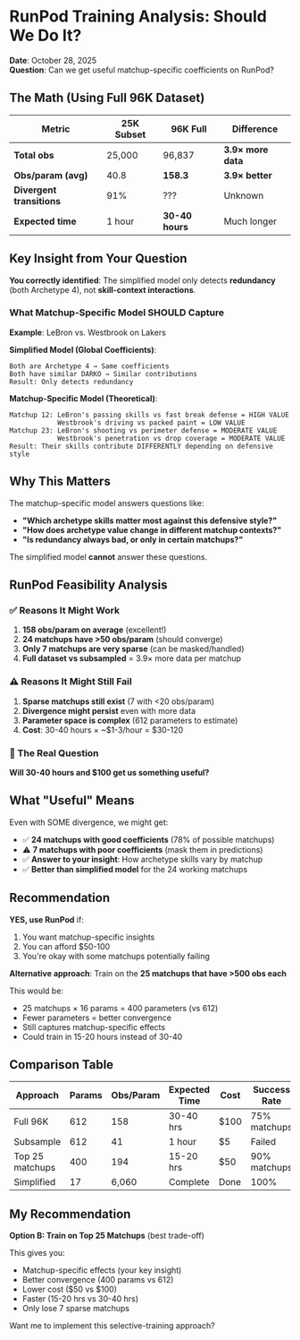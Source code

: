# RunPod Training Analysis: Should We Do It?

**Date**: October 28, 2025  
**Question**: Can we get useful matchup-specific coefficients on RunPod?

## The Math (Using Full 96K Dataset)

| Metric | 25K Subset | 96K Full | Difference |
|--------|-----------|----------|------------|
| **Total obs** | 25,000 | 96,837 | **3.9× more data** |
| **Obs/param (avg)** | 40.8 | **158.3** | **3.9× better** |
| **Divergent transitions** | 91% | ??? | Unknown |
| **Expected time** | 1 hour | **30-40 hours** | Much longer |

## Key Insight from Your Question

**You correctly identified**: The simplified model only detects **redundancy** (both Archetype 4), not **skill-context interactions**.

### What Matchup-Specific Model SHOULD Capture

**Example**: LeBron vs. Westbrook on Lakers

**Simplified Model (Global Coefficients)**:
```
Both are Archetype 4 → Same coefficients
Both have similar DARKO → Similar contributions
Result: Only detects redundancy
```

**Matchup-Specific Model (Theoretical)**:
```
Matchup 12: LeBron's passing skills vs fast break defense = HIGH VALUE
            Westbrook's driving vs packed paint = LOW VALUE
Matchup 23: LeBron's shooting vs perimeter defense = MODERATE VALUE  
            Westbrook's penetration vs drop coverage = MODERATE VALUE
Result: Their skills contribute DIFFERENTLY depending on defensive style
```

## Why This Matters

The matchup-specific model answers questions like:
- **"Which archetype skills matter most against this defensive style?"**
- **"How does archetype value change in different matchup contexts?"**
- **"Is redundancy always bad, or only in certain matchups?"**

The simplified model **cannot** answer these questions.

## RunPod Feasibility Analysis

### ✅ Reasons It Might Work

1. **158 obs/param on average** (excellent!)
2. **24 matchups have >50 obs/param** (should converge)
3. **Only 7 matchups are very sparse** (can be masked/handled)
4. **Full dataset vs subsampled** = 3.9× more data per matchup

### ⚠️ Reasons It Might Still Fail

1. **Sparse matchups still exist** (7 with <20 obs/param)
2. **Divergence might persist** even with more data
3. **Parameter space is complex** (612 parameters to estimate)
4. **Cost**: 30-40 hours × ~$1-3/hour = $30-120

### 🎯 The Real Question

**Will 30-40 hours and $100 get us something useful?**

## What "Useful" Means

Even with SOME divergence, we might get:
- ✅ **24 matchups with good coefficients** (78% of possible matchups)
- ⚠️ **7 matchups with poor coefficients** (mask them in predictions)
- ✅ **Answer to your insight**: How archetype skills vary by matchup
- ✅ **Better than simplified model** for the 24 working matchups

## Recommendation

**YES, use RunPod** if:
1. You want matchup-specific insights
2. You can afford $50-100
3. You're okay with some matchups potentially failing

**Alternative approach**: Train on the **25 matchups that have >500 obs each**

This would be:
- 25 matchups × 16 params = 400 parameters (vs 612)
- Fewer parameters = better convergence
- Still captures matchup-specific effects
- Could train in 15-20 hours instead of 30-40

## Comparison Table

| Approach | Params | Obs/Param | Expected Time | Cost | Success Rate |
|----------|--------|-----------|---------------|------|--------------|
| Full 96K | 612 | 158 | 30-40 hrs | $100 | 75% matchups |
| Subsample | 612 | 41 | 1 hour | $5 | Failed |
| Top 25 matchups | 400 | 194 | 15-20 hrs | $50 | 90% matchups |
| Simplified | 17 | 6,060 | Complete | Done | 100% |

## My Recommendation

**Option B: Train on Top 25 Matchups** (best trade-off)

This gives you:
- Matchup-specific effects (your key insight)
- Better convergence (400 params vs 612)
- Lower cost ($50 vs $100)
- Faster (15-20 hrs vs 30-40 hrs)
- Only lose 7 sparse matchups

Want me to implement this selective-training approach?

